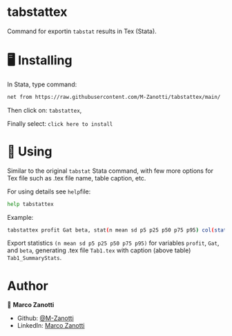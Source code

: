 # tabstattex
Command for exportin `tabstat` results in Tex (Stata).

# 🖥 Installing

In Stata, type command:

```sh
net from https://raw.githubusercontent.com/M-Zanotti/tabstattex/main/
```

Then click on: `tabstattex`,   

Finally select: `click here to install`


# 🚀 Using

Similar to the original `tabstat` Stata command, with few more options for Tex file such as .tex file name, table caption, etc.

For using details see `help`file:
```sh
help tabstattex
```


Example:

```sh
tabstattex profit Gat beta, stat(n mean sd p5 p25 p50 p75 p95) col(stat) texfile(Tab1.tex) caption("Tab1_SummaryStats")
```

Export statistics `(n mean sd p5 p25 p50 p75 p95)` for variables `profit`, `Gat`, and `beta`, generating .tex file `Tab1.tex` with caption (above table) `Tab1_SummaryStats`.

# Author
👤 **Marco Zanotti**

- Github: [@M-Zanotti](https://github.com/M-Zanotti)
- LinkedIn: [Marco Zanotti](https://www.linkedin.com/in/marco-zanotti-a3a615b3/)


